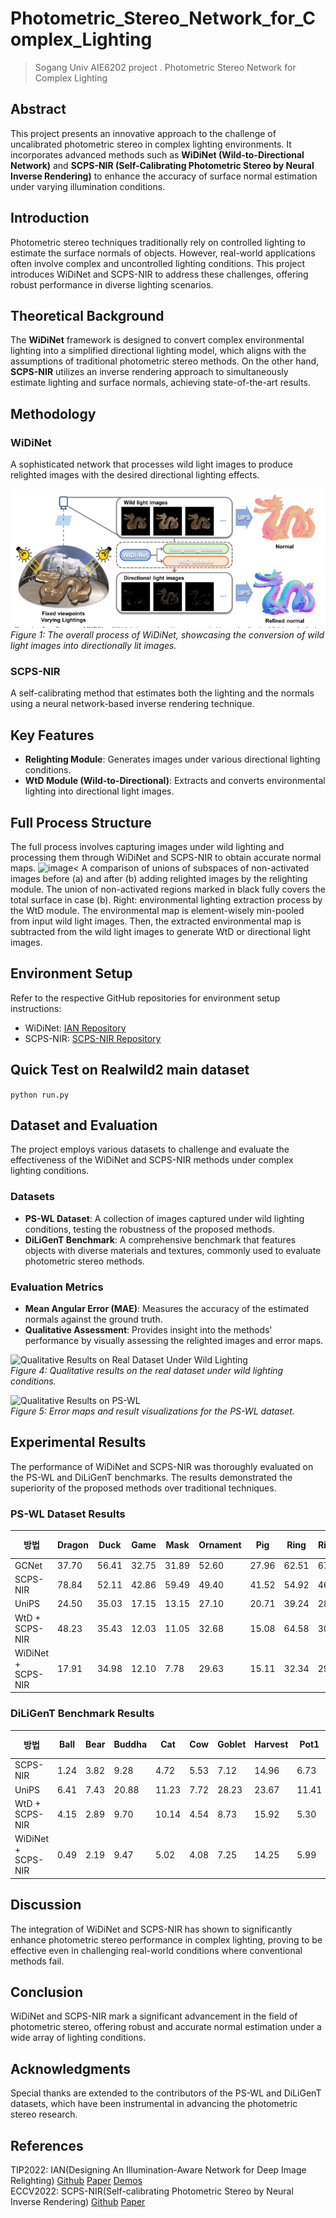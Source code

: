# Photometric_Stereo_Network_for_Complex_Lighting
> Sogang Univ AIE6202 project . Photometric Stereo Network for Complex Lighting

## Abstract
This project presents an innovative approach to the challenge of uncalibrated photometric stereo in complex lighting environments. It incorporates advanced methods such as **WiDiNet (Wild-to-Directional Network)** and **SCPS-NIR (Self-Calibrating Photometric Stereo by Neural Inverse Rendering)** to enhance the accuracy of surface normal estimation under varying illumination conditions.

## Introduction
Photometric stereo techniques traditionally rely on controlled lighting to estimate the surface normals of objects. However, real-world applications often involve complex and uncontrolled lighting conditions. This project introduces WiDiNet and SCPS-NIR to address these challenges, offering robust performance in diverse lighting scenarios.

## Theoretical Background
The **WiDiNet** framework is designed to convert complex environmental lighting into a simplified directional lighting model, which aligns with the assumptions of traditional photometric stereo methods. On the other hand, **SCPS-NIR** utilizes an inverse rendering approach to simultaneously estimate lighting and surface normals, achieving state-of-the-art results.

## Methodology
### WiDiNet
A sophisticated network that processes wild light images to produce relighted images with the desired directional lighting effects.

![Overall Process of WiDiNet](assets/Figure1.PNG)<br>
*Figure 1: The overall process of WiDiNet, showcasing the conversion of wild light images into directionally lit images.*

### SCPS-NIR
A self-calibrating method that estimates both the lighting and the normals using a neural network-based inverse rendering technique.

## Key Features
- **Relighting Module**: Generates images under various directional lighting conditions.
- **WtD Module (Wild-to-Directional)**: Extracts and converts environmental lighting into directional light images.

## Full Process Structure
The full process involves capturing images under wild lighting and processing them through WiDiNet and SCPS-NIR to obtain accurate normal maps.
![image](https://github.com/AIE620-V-V/Photometric_Stereo_Network_for_Complex_Lighting/assets/46189116/697def45-df66-4c06-bc14-fe4090f56702)<
A comparison of unions of subspaces of non-activated images before
(a) and after (b) adding relighted images by the relighting module. The union of non-activated regions marked in black fully covers the
total surface in case (b). Right: environmental lighting extraction process by the WtD module. The environmental map is element-wisely
min-pooled from input wild light images. Then, the extracted environmental map is subtracted from the wild light images to generate WtD
or directional light images.


## Environment Setup
Refer to the respective GitHub repositories for environment setup instructions:
- WiDiNet: [IAN Repository](https://github.com/NK-CS-ZZL/IAN)
- SCPS-NIR: [SCPS-NIR Repository](https://github.com/junxuan-li/SCPS-NIR)

## Quick Test on Realwild2 main dataset
```python run.py```

## Dataset and Evaluation
The project employs various datasets to challenge and evaluate the effectiveness of the WiDiNet and SCPS-NIR methods under complex lighting conditions.

### Datasets
- **PS-WL Dataset**: A collection of images captured under wild lighting conditions, testing the robustness of the proposed methods.
- **DiLiGenT Benchmark**: A comprehensive benchmark that features objects with diverse materials and textures, commonly used to evaluate photometric stereo methods.

### Evaluation Metrics
- **Mean Angular Error (MAE)**: Measures the accuracy of the estimated normals against the ground truth.
- **Qualitative Assessment**: Provides insight into the methods' performance by visually assessing the relighted images and error maps.

![Qualitative Results on Real Dataset Under Wild Lighting](assets/Figure4.PNG)<br>
*Figure 4: Qualitative results on the real dataset under wild lighting conditions.*

![Qualitative Results on PS-WL](assets/Figure5.PNG)<br>
*Figure 5: Error maps and result visualizations for the PS-WL dataset.*

## Experimental Results
The performance of WiDiNet and SCPS-NIR was thoroughly evaluated on the PS-WL and DiLiGenT benchmarks. The results demonstrated the superiority of the proposed methods over traditional techniques.

### PS-WL Dataset Results

| 방법 | Dragon | Duck | Game | Mask | Ornament | Pig | Ring | Ring2 | 평균 MAE |
|------|--------|------|------|------|----------|-----|------|-------|----------|
| GCNet | 37.70 | 56.41 | 32.75 | 31.89 | 52.60 | 27.96 | 62.51 | 67.83 | 46.21 |
| SCPS-NIR  | 78.84 | 52.11 | 42.86 | 59.49 | 49.40 | 41.52 | 54.92 | 46.31 | 53.18 |
| UniPS  | 24.50 | 35.03 | 17.15 | 13.15 | 27.10 | 20.71 | 39.24 | 28.28 | 25.65 |
| WtD + SCPS-NIR  | 48.23 | 35.43 | 12.03 | 11.05 | 32.68 | 15.08 | 64.58 | 30.73 | 31.23 |
| WiDiNet + SCPS-NIR  | 17.91 | 34.98 | 12.10 | 7.78 | 29.63 | 15.11 | 32.34 | 29.24 | 22.39 |

### DiLiGenT Benchmark Results

| 방법 | Ball | Bear | Buddha | Cat | Cow | Goblet | Harvest | Pot1 | Pot2 | Reading | 평균 MAE |
|------|------|------|--------|-----|-----|--------|---------|------|------|---------|----------|
| SCPS-NIR  | 1.24 | 3.82 | 9.28 | 4.72 | 5.53 | 7.12 | 14.96 | 6.73 | 6.50 | 10.54 | 7.05 |
| UniPS  | 6.41 | 7.43 | 20.88 | 11.23 | 7.72 | 28.23 | 23.67 | 11.41 | 9.80 | 20.08 | 14.69 |
| WtD + SCPS-NIR  | 4.15 | 2.89 | 9.70 | 10.14 | 4.54 | 8.73 | 15.92 | 5.30 | 4.55 | 10.88 | 7.68 |
| WiDiNet + SCPS-NIR  | 0.49 | 2.19 | 9.47 | 5.02 | 4.08 | 7.25 | 14.25 | 5.99 | 3.78 | 10.09 | 6.26 |

## Discussion
The integration of WiDiNet and SCPS-NIR has shown to significantly enhance photometric stereo performance in complex lighting, proving to be effective even in challenging real-world conditions where conventional methods fail.

## Conclusion
WiDiNet and SCPS-NIR mark a significant advancement in the field of photometric stereo, offering robust and accurate normal estimation under a wide array of lighting conditions.

## Acknowledgments
Special thanks are extended to the contributors of the PS-WL and DiLiGenT datasets, which have been instrumental in advancing the photometric stereo research.

## References
TIP2022: IAN(Designing An Illumination-Aware Network for Deep Image Relighting) [Github](https://github.com/nk-cs-zzl/ian) [Paper](https://arxiv.org/abs/2207.10582) [Demos](https://github.com/nk-cs-zzl/ian#demos)<br/>
ECCV2022: SCPS-NIR(Self-calibrating Photometric Stereo by Neural Inverse Rendering) [Github](https://github.com/junxuan-li/SCPS-NIR) [Paper](https://arxiv.org/abs/2207.07815)
